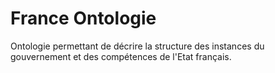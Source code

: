# France Ontologie
Ontologie permettant de décrire la structure des instances du gouvernement et des compétences de l'Etat français.

